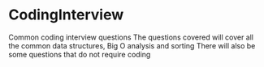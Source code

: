 # CodingInterview
Common coding  interview questions
The questions covered will cover all the common data structures, Big O analysis  and sorting
There will also be some questions that do not require coding
